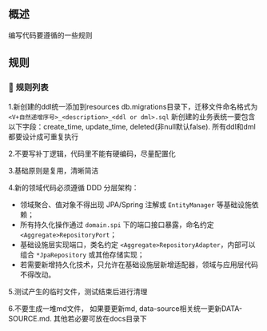 ## 概述

编写代码要遵循的一些规则

## 规则

### 🎯 **规则列表**
1.新创建的ddl统一添加到resources db.migrations目录下，迁移文件命名格式为`<V+自然递增序号>_<description>_<ddl or dml>.sql`
新创建的业务表统一要包含以下字段：create_time, update_time, deleted(非null默认false).
所有ddl和dml都要设计成可重复执行

2.不要写补丁逻辑，代码里不能有硬编码，尽量配置化

3.基础原则是复用，清晰简洁

4.新的领域代码必须遵循 DDD 分层架构：
   - 领域聚合、值对象不得出现 JPA/Spring 注解或 `EntityManager` 等基础设施依赖；
   - 所有持久化操作通过 `domain.spi` 下的端口接口暴露，命名约定 `<Aggregate>RepositoryPort`；
   - 基础设施层实现端口，类名约定 `<Aggregate>RepositoryAdapter`，内部可以组合 `*JpaRepository` 或其他存储实现；
   - 若需要新增持久化技术，只允许在基础设施层新增适配器，领域与应用层代码不得改动。

5.测试产生的临时文件，测试结束后进行清理

6.不要生成一堆md文件， 如果要更新md, data-source相关统一更新DATA-SOURCE.md.  其他若必要可放在docs目录下

